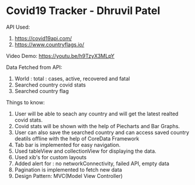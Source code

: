 # Covid19 Tracker - Dhruvil Patel


API Used: 
1) https://covid19api.com/
2) https://www.countryflags.io/

Video Demo: https://youtu.be/h9TzyX3MLpY

Data Fetched from API:
   1. World : total : cases, active, recovered and fatal
   2. Searched country covid stats
   3. Searched country flag
  
    
Things to know:
   1. User will be able to seach any country and will get the latest realted covid stats.
   2. Covid stats will be shown with the help of Piecharts and Bar Graphs.
   3. User can also save the searched country and can access saved country deatils offline with the help of CoreData Framework
   4. Tab bar is implemented for easy navigation.
   5. Used tableView and collectionView for displaying the data.
   6. Used xib's for custom layouts
   7. Added  alert for : no networkConnectivity, failed API, empty data
   8. Pagination is implemented to fetch new data
   9. Design Pattern: MVC(Model View Controller)






 

